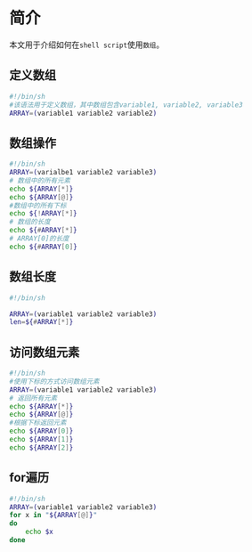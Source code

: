 # 简介

本文用于介绍如何在`shell script`使用`数组`。

## 定义数组

```sh
#!/bin/sh
#该语法用于定义数组，其中数组包含variable1, variable2, variable3
ARRAY=(variable1 variable2 variable2)
```

## 数组操作

```sh
#!/bin/sh
ARRAY=(varialbe1 variable2 variable3)
# 数组中的所有元素
echo ${ARRAY[*]}
echo ${ARRAY[@]}
#数组中的所有下标
echo ${!ARRAY[*]}
# 数组的长度
echo ${#ARRAY[*]}
# ARRAY[0]的长度
echo ${#ARRAY[0]}
```

## 数组长度

```sh
#!/bin/sh

ARRAY=(variable1 variable2 variable3)
len=${#ARRAY[*]}
```
## 访问数组元素

```sh
#!/bin/sh
#使用下标的方式访问数组元素
ARRAY=(variable1 variable2 variable3)
# 返回所有元素
echo ${ARRAY[*]}
echo ${ARRAY[@]}
#根据下标返回元素
echo ${ARRAY[0]}
echo ${ARRAY[1]}
echo ${ARRAY[2]}
```
## for遍历

```sh
#!/bin/sh
ARRAY=(variable1 variable2 variable3)
for x in "${ARRAY[@]}"
do
    echo $x
done
```

